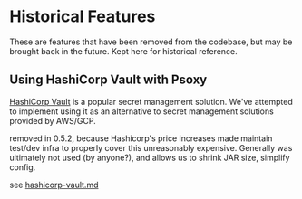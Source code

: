 # Historical Features

These are features that have been removed from the codebase, but may be brought back in the future. Kept here for historical reference.


 ## Using HashiCorp Vault with Psoxy

[HashiCorp Vault](https://www.vaultproject.io/) is a popular secret management solution. We've
attempted to implement using it as an alternative to secret management solutions provided by
AWS/GCP.

removed in 0.5.2, because Hashicorp's price increases made maintain test/dev infra to properly cover this unreasonably expensive.
Generally was ultimately not used (by anyone?), and allows us to shrink JAR size, simplify config.

see [hashicorp-vault.md](../removed-features/hashicorp-vault.md)
